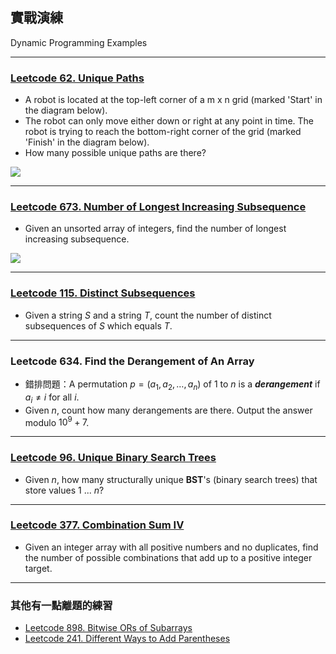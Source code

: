 ## 實戰演練

Dynamic Programming Examples

---

### [Leetcode 62. Unique Paths](https://leetcode.com/problems/unique-paths/description/)

* A robot is located at the top-left corner of a m x n grid (marked 'Start' in the diagram below).
* The robot can only move either down or right at any point in time. The robot is trying to reach the bottom-right corner of the grid (marked 'Finish' in the diagram below).
* How many possible unique paths are there?

![](https://leetcode.com/static/images/problemset/robot_maze.png)

---

### [Leetcode 673. Number of Longest Increasing Subsequence](https://leetcode.com/problems/number-of-longest-increasing-subsequence/description/)

* Given an unsorted array of integers, find the number of longest increasing subsequence.

![](https://japanesetest4you.com/flashcard/wp-content/uploads/2017/10/jpvocab1203-n4s.jpg)
<!-- .element: style="float:right;height:300px" -->

---

### [Leetcode 115. Distinct Subsequences](https://leetcode.com/problems/distinct-subsequences/description/)


* Given a string $S$ and a string $T$, count the number of distinct subsequences of $S$ which equals $T$.

---

### Leetcode 634. Find the Derangement of An Array

* 錯排問題：A permutation $p=(a_1, a_2, \ldots, a_n)$ of $1$ to $n$ is a <span class="red"><b><i>derangement</i></b></span> if $a_i\neq i$ for all $i$.
* Given $n$, count how many derangements are there. Output the answer modulo $10^9+7$.

---

### [Leetcode 96. Unique Binary Search Trees](https://leetcode.com/problems/unique-binary-search-trees/description/)

* Given $n$, how many structurally unique **BST**'s (binary search trees) that store values $1$ ... $n$?

---

### [Leetcode 377. Combination Sum IV](https://leetcode.com/problems/combination-sum-iv/description/)

* Given an integer array with all positive numbers and no duplicates, find the number of possible combinations that add up to a positive integer target.

---

### 其他有一點離題的練習

* [Leetcode 898. Bitwise ORs of Subarrays](https://leetcode.com/problems/bitwise-ors-of-subarrays/description/)
* [Leetcode 241. Different Ways to Add Parentheses](https://leetcode.com/problems/different-ways-to-add-parentheses/description/)